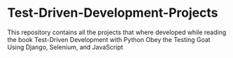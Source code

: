 # Test-Driven-Development-Projects
This repository contains all the projects that where developed while reading the book Test-Driven Development with Python Obey the Testing Goat Using Django, Selenium, and JavaScript
